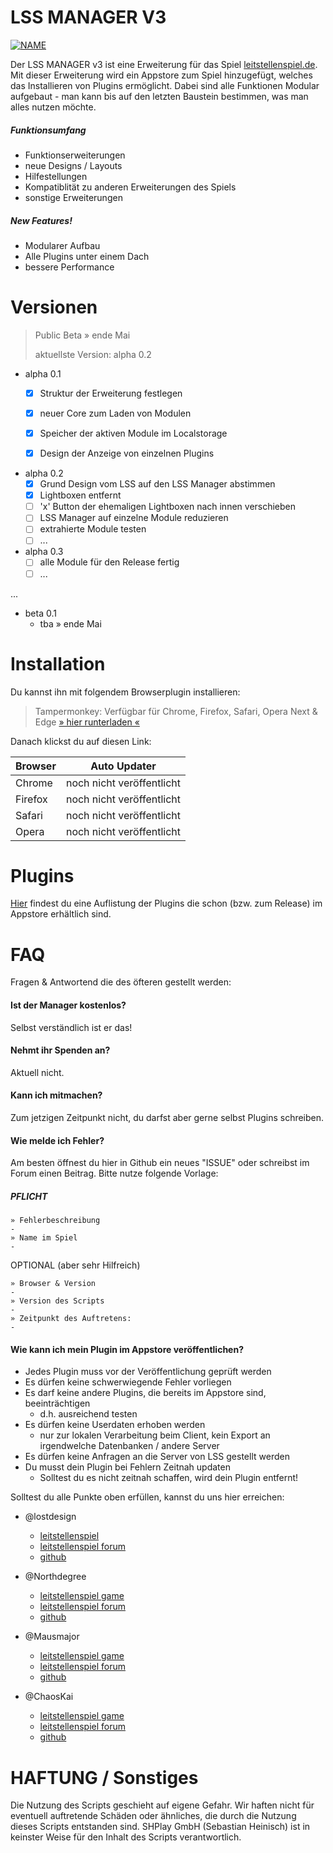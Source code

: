 # LSS MANAGER V3

[![NAME](bild)](verlinkung)

Der LSS MANAGER v3 ist eine Erweiterung für das Spiel [leitstellenspiel.de](https://www.leitstellenspiel.de). Mit dieser Erweiterung wird ein Appstore zum Spiel hinzugefügt, welches das Installieren von Plugins ermöglicht. Dabei sind alle Funktionen Modular aufgebaut - man kann bis auf den letzten Baustein bestimmen, was man alles nutzen möchte.

##### Funktionsumfang
  - Funktionserweiterungen
  - neue Designs / Layouts
  - Hilfestellungen
  - Kompatiblität zu anderen Erweiterungen des Spiels
  - sonstige Erweiterungen

##### New Features!
  - Modularer Aufbau
  - Alle Plugins unter einem Dach
  - bessere Performance

# Versionen 
> Public Beta » ende Mai
>
> aktuellste Version: alpha 0.2

- alpha 0.1
  - [x] Struktur der Erweiterung festlegen
  - [x] neuer Core zum Laden von Modulen
  - [x] Speicher der aktiven Module im Localstorage
  - [x] Design der Anzeige von einzelnen Plugins


- alpha 0.2
  - [x] Grund Design vom LSS auf den LSS Manager abstimmen
  - [x] Lightboxen entfernt
  - [ ] 'x' Button der ehemaligen Lightboxen nach innen verschieben
  - [ ] LSS Manager auf einzelne Module reduzieren
  - [ ] extrahierte Module testen
  - [ ] ...

- alpha 0.3
  - [ ] alle Module für den Release fertig
  - [ ] ...

...

- beta 0.1
  - tba » ende Mai


# Installation
Du kannst ihn mit folgendem Browserplugin installieren:

> Tampermonkey: Verfügbar für Chrome, Firefox, Safari, Opera Next & Edge
[» hier runterladen «](http://tampermonkey.net)

Danach klickst du auf diesen Link:

Browser|Auto Updater
----|----
Chrome|noch nicht veröffentlicht
Firefox|noch nicht veröffentlicht
Safari|noch nicht veröffentlicht
Opera|noch nicht veröffentlicht

# Plugins
[Hier](www.github.com) findest du eine Auflistung der Plugins die schon (bzw. zum Release) im Appstore erhältlich sind.

# FAQ
Fragen & Antwortend die des öfteren gestellt werden:

#### Ist der Manager kostenlos?
Selbst verständlich ist er das! 

#### Nehmt ihr Spenden an?
Aktuell nicht.

#### Kann ich mitmachen?
Zum jetzigen Zeitpunkt nicht, du darfst aber gerne selbst Plugins schreiben.

#### Wie melde ich Fehler?
Am besten öffnest du hier in Github ein neues "ISSUE" oder schreibst im Forum einen Beitrag. Bitte nutze folgende Vorlage:

##### PFLICHT
```
» Fehlerbeschreibung
- 
» Name im Spiel
-
```
OPTIONAL (aber sehr Hilfreich)
```
» Browser & Version
-
» Version des Scripts
-
» Zeitpunkt des Auftretens:
-
```
#### Wie kann ich mein Plugin im Appstore veröffentlichen? 
* Jedes Plugin muss vor der Veröffentlichung geprüft werden
* Es dürfen keine schwerwiegende Fehler vorliegen
* Es darf keine andere Plugins, die bereits im Appstore sind, beeinträchtigen
  * d.h. ausreichend testen
* Es dürfen keine Userdaten erhoben werden
  * nur zur lokalen Verarbeitung beim Client, kein Export an irgendwelche Datenbanken / andere Server
* Es dürfen keine Anfragen an die Server von LSS gestellt werden
* Du musst dein Plugin bei Fehlern Zeitnah updaten
  * Solltest du es nicht zeitnah schaffen, wird dein Plugin entfernt!

Solltest du alle Punkte oben erfüllen, kannst du uns hier erreichen:
* @lostdesign
  * [leitstellenspiel](https://www.leitstellenspiel.de/profile/81460)
  * [leitstellenspiel forum](https://forum.leitstellenspiel.de/index.php/User/3442-lost/)
  * [github](https://github.com/lostdesign)

* @Northdegree
  * [leitstellenspiel game](https://www.leitstellenspiel.de/profile/168556)
  * [leitstellenspiel forum](https://forum.leitstellenspiel.de/index.php/User/5627-Northdegree/)
  * [github](https://github.com/Tsumiki-Chan)

* @Mausmajor
  * [leitstellenspiel game](https://www.leitstellenspiel.de/profile/201213)
  * [leitstellenspiel forum](https://forum.leitstellenspiel.de/index.php/User/6184-Mausmajor/)
  * [github](https://github.com/Mausmajor)

* @ChaosKai
  * [leitstellenspiel game](https://www.leitstellenspiel.de/profile/32912)
  * [leitstellenspiel forum](https://forum.leitstellenspiel.de/index.php/User/2213-ChaosKai93/)
  * [github](https://github.com/ChaosKai)
  
# HAFTUNG / Sonstiges
Die Nutzung des Scripts geschieht auf eigene Gefahr. Wir haften nicht für eventuell auftretende Schäden oder ähnliches, die durch die Nutzung dieses Scripts entstanden sind.
SHPlay GmbH (Sebastian Heinisch) ist in keinster Weise für den Inhalt des Scripts verantwortlich.
